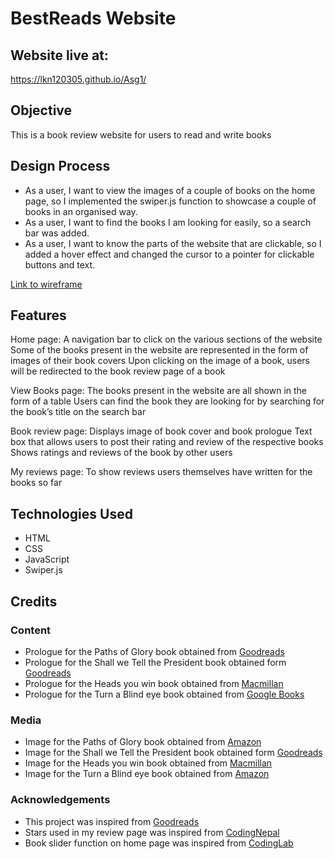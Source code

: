 # BestReads Website

## Website live at:
https://lkn120305.github.io/Asg1/
## Objective
This is a book review website for users to read and write books
 
## Design Process

- As a user, I want to view the images of a couple of books on the home page, so I implemented the swiper.js function to showcase a couple of books in an organised way.
- As a user, I want to find the books I am looking for easily, so a search bar was added.
- As a user, I want to know the parts of the website that are clickable, so I added a hover effect and changed the cursor to a pointer for clickable buttons and text. 

[Link to wireframe](https://xd.adobe.com/view/1d38b203-1b3e-4f19-935c-742c9c0f8185-486b/)

## Features

Home page:
A navigation bar to click on the various sections of the website
Some of the books present in the website are represented in the form of images of their book covers
Upon clicking on the image of a book, users will be redirected to the book review page of a book

View Books page:
The books present in the website are all shown in the form of a table
Users can find the book they are looking for by searching for the book’s title on the search bar

Book review page:
Displays image of book cover and book prologue
Text box that allows users to post their rating and review of the respective books
Shows ratings and reviews of the book by other users

My reviews page:
To show reviews users themselves have written for the books so far

## Technologies Used

- HTML
- CSS
- JavaScript
- Swiper.js

## Credits

### Content
- Prologue for the Paths of Glory book obtained from [Goodreads](https://www.goodreads.com/book/show/4102763-paths-of-glory)
- Prologue for the Shall we Tell the President book obtained form [Goodreads](https://www.goodreads.com/book/show/78989.Shall_We_Tell_the_President_)
- Prologue for the Heads you win book obtained from [Macmillan](https://us.macmillan.com/books/9781250214225/headsyouwin)
- Prologue for the Turn a Blind eye book obtained from [Google Books](https://books.google.com.sg/books/about/Turn_a_Blind_Eye.html?id=ZL8KEAAAQBAJ&source=kp_book_description&redir_esc=y)

### Media
- Image for the Paths of Glory book obtained from [Amazon](https://www.amazon.sg/Paths-Glory-Jeffrey-Archer/dp/0330511661)
- Image for the Shall we Tell the President book obtained form [Goodreads](https://www.goodreads.com/book/show/79012.Shall_We_Tell_the_President_)
- Image for the Heads you win book obtained from [Macmillan](https://us.macmillan.com/books/9781250214225/headsyouwin)
- Image for the Turn a Blind eye book obtained from [Amazon](https://www.amazon.co.uk/Turn-Blind-William-Warwick-Novels/dp/1509851364)

### Acknowledgements

- This project was inspired from [Goodreads](https://www.goodreads.com/)
- Stars used in my review page was inspired from [CodingNepal](https://www.codingnepalweb.com/star-rating-html-css-javascript/)
- Book slider function on home page was inspired from [CodingLab](https://www.youtube.com/watch?v=qOO6lVMhmGc&ab_channel=CodingLab)
